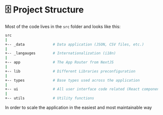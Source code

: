 # 🗄️ Project Structure

Most of the code lives in the `src` folder and looks like this:

```bash
src
|
+-- _data             # Data application (JSON, CSV files, etc.)
|
+-- _langauges        # Internationalization (i18n)
|
+-- app               # The App Router from NextJS
|
+-- lib               # Different Libraries preconfiguration
|
+-- types             # Base types used across the application
|
+-- ui                # All user interface code related (React components)
|
+-- utils             # Utility functions
```

In order to scale the application in the easiest and most maintainable way
